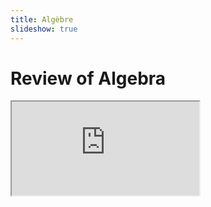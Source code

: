 ```yaml
---
title: Algèbre
slideshow: true
---
```


# Review of Algebra

<Iframe src="https://www.stewartcalculus.com/data/ESSENTIAL%20CALCULUS%20Early%20Transcendentals/upfiles/ess-reviewofalgebra.pdf#page=12" class="w-full h-full" />

# Préparation {.columns-2}

::::: break-inside-avoid-column
::: {.exercise title="Exercices 31, 34, 36, 42, 44"}
Factorisez:

- $x^2 + 7x + 6$
- $2x^2 + 7x - 4$
- $8x^2 + 10x + 3$
- $x^3 - 27$
- $x^3 - 4x^2 + 5x - 2$
:::

Pour vérifier vos réponses, changez le code ci-dessous.

~~~ python {.run}
from sympy import *
x = Symbol("x")
factor(x**2 + 7*x + 6)
~~~
:::::

::: {.exercise title="Exercise 55"}
Compléter le carré: $x^2 + 2x + 5$
:::

::: {.exercise title="Exercice 136"}
Résouds $x^2 \geq 5$.
:::

::: {.exercise title="Exercice 151"}
Résouds $|x - 4| < 1$.
:::

# Factorisation {.w-1--2}

::: {.exercise title="Exercices 37, 46"}
Factorise les expressions suivantes:

- $6x^2 - 5x - 6$
- $x^3 - 2x^2 - 23x + 60$
:::

~~~ python {.run}
from sympy import *
x = Symbol("x")
# Changez cette ligne
factor(6*x**2 - 5*x - 6)
~~~

# Complétion du carré {.w-1--2}

::: {.exercise title="Exercices 56, 60"}
Compléter le carré dans les expressions suivantes:

- $x^2 - 16x + 80$
- $3x^2 - 24x + 50$
:::

~~~ python {.run}
from sympy import *
x, alpha, beta, gamma = symbols("x alpha beta gamma")
ans = alpha * (x + beta) ** 2 + gamma
expr = x**2 - 16*x + 80 # à changer
subs = solve(Eq(expr, ans), [alpha, beta, gamma])
ans.subs(subs)
~~~

# Inéquations {.w-1--2}

::: {.exercise title="Exercices 137, 140"}
Résolvez les inéquations suivantes et illustrez l'ensemble des solutions sur la droite réelle

- $x^3 - x^2 \leq 0$
- $x^3 + 3x < 4x^2$
:::

~~~ python {.run}
from sympy import *
x = Symbol("x")
solveset(x**3 - x**2 <= 0, x, S.Reals)
~~~

# Équations avec valeur absolue {.w-1--2}

::: {.exercise title="Exercices 147, 153"}
Résolvez les (in)équations suivantes:

- $|x + 3| = |2x + 1|$
- $|x + 5| \geq 2$
:::

~~~ python {.run}
from sympy import *
x = Symbol("x")
solveset(Eq(Abs(x + 3), Abs(2*x + 1)), x, S.Reals)
# solveset(Abs(x + 5) >= 2, x, S.Reals)
~~~

# Réponses

<Iframe src="https://www.stewartcalculus.com/data/ESSENTIAL%20CALCULUS%20Early%20Transcendentals/upfiles/ess-reviewofalgebra.pdf#page=16" class="w-full h-full" />
